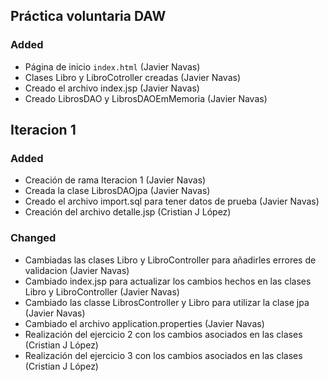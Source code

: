 ## Práctica voluntaria DAW

### Added

- Página de inicio ``index.html`` (Javier Navas)
- Clases Libro y LibroCotroller creadas (Javier Navas)
- Creado el archivo index.jsp (Javier Navas)
- Creado LibrosDAO y LibrosDAOEmMemoria (Javier Navas)

## Iteracion 1

### Added

- Creación de rama Iteracion 1 (Javier Navas)
- Creada la clase LibrosDAOjpa (Javier Navas)
- Creado el archivo import.sql para tener datos de prueba (Javier Navas)
- Creación del archivo detalle.jsp (Cristian J López)

### Changed

- Cambiadas las clases Libro y LibroController para añadirles errores de validacion (Javier Navas)
- Cambiado index.jsp para actualizar los cambios hechos en las clases Libro y LibroController (Javier Navas)
- Cambiado las classe LibrosController y Libro para utilizar la clase jpa (Javier Navas)
- Cambiado el archivo application.properties (Javier Navas)
- Realización del ejercicio 2 con los cambios asociados en las clases (Cristian J López)
- Realización del ejercicio 3 con los cambios asociados en las clases (Cristian J López)



